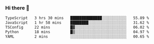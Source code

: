 ### Hi there 🌱
<!--START_SECTION:waka-->

```txt
TypeScript   3 hrs 30 mins   ██████████████░░░░░░░░░░░   55.89 %
JavaScript   1 hr 58 mins    ████████░░░░░░░░░░░░░░░░░   31.62 %
TSConfig     22 mins         █▓░░░░░░░░░░░░░░░░░░░░░░░   06.02 %
Python       18 mins         █▒░░░░░░░░░░░░░░░░░░░░░░░   04.97 %
YAML         2 mins          ░░░░░░░░░░░░░░░░░░░░░░░░░   00.65 %
```

<!--END_SECTION:waka-->
<!--
**Dieg0raf/Dieg0raf** is a ✨ _special_ ✨ repository because its `README.md` (this file) appears on your GitHub profile.

Here are some ideas to get you started:

- 🔭 I’m currently working on ...
- 🌱 I’m currently learning ...
- 👯 I’m looking to collaborate on ...
- 🤔 I’m looking for help with ...
- 💬 Ask me about ...
- 📫 How to reach me: ...
- 😄 Pronouns: ...
- ⚡ Fun fact: ...
-->
